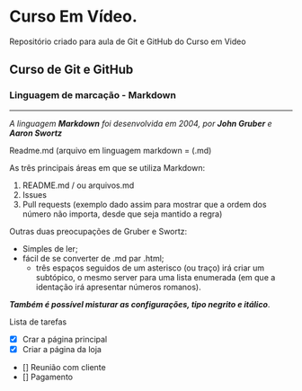 # **Curso Em Vídeo**.

Repositório criado para aula de Git e GitHub do Curso em Video


## **Curso de Git e GitHub**
### Linguagem de marcação - Markdown
***
_A linguagem __Markdown__ foi desenvolvida em 2004, por **John Gruber** e **Aaron Swortz**_

Readme.md (arquivo em linguagem markdown = (.md)

As três principais áreas em que se utiliza Markdown:
1. README.md / ou arquivos.md
1. Issues
3. Pull requests
(exemplo dado assim para mostrar que a ordem dos número não importa, desde que seja mantido a regra)

Outras duas preocupações de Gruber e Swortz:
* Simples de ler;
* fácil de se converter de .md par .html;
   * três espaços seguidos de um asterisco (ou traço) irá criar um subtópico, o mesmo server para uma lista enumerada (em que a identação irá apresentar números romanos).

__*Também é possível misturar as configurações, tipo negrito e itálico*__.

Lista de tarefas
- [x] Crar a página principal
- [x] Criar a página da loja
- [] Reunião com cliente
- [] Pagamento

